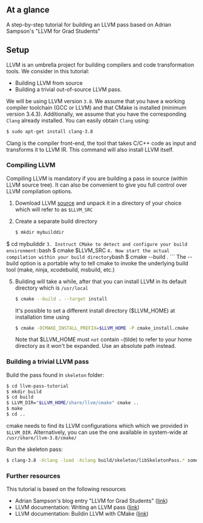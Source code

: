 
## At a glance
A step-by-step tutorial for building an LLVM pass based on Adrian Sampson's "LLVM
for Grad Students"

## Setup

LLVM is an umbrella project for building compilers
and code transformation tools. We consider in this tutorial:
- Building LLVM from source
- Building a trivial out-of-source LLVM pass.

We will be using LLVM version `3.8`. We assume that you have a working compiler toolchain (GCC or LLVM) and that CMake is installed (minimum version 3.4.3). Additionally, we assume that you have the corresponding `Clang` already installed. You can easily obtain `Clang` using:

```bash
$ sudo apt-get install clang-3.8
```
Clang is the compiler front-end, the tool that takes C/C++ code as input and
transforms it to LLVM IR. This command will also install LLVM itself.



### Compiling LLVM
Compiling LLVM is mandatory if you are building a pass in source (within LLVM source tree). It can also be convenient to give you full control over LLVM compilation options.
1.  Download LLVM [source](http://llvm.org/releases/)
and unpack it in a directory of your choice which will refer to as `$LLVM_SRC`

2. Create a separate build directory
    ```bash
    $ mkdir mybuilddir
  $ cd mybuilddir
    ```
3. Instruct CMake to detect and configure your build environment:
    ```bash
    $ cmake $LLVM_SRC
    ```
4. Now start the actual compilation within your build directory
    ```bash
    $ cmake --build .
    ```
    The --build option is a portable why to tell cmake to invoke the underlying
    build tool (make, ninja, xcodebuild, msbuild, etc.)

5. Building will take a while, after that you can install LLVM in its default directory
    which is `/usr/local`
    ```bash
    $ cmake --build . --target install
    ```
    It's possible to set a different install directory ($LLVM_HOME) at installation
    time using
    ```bash
    $ cmake -DCMAKE_INSTALL_PREFIX=$LLVM_HOME -P cmake_install.cmake
    ```
    Note that $LLVM_HOME must `not` contain `~`(tilde) to refer to your home directory as
    it won't be expanded. Use an absolute path instead.

### Building a trivial LLVM pass

Build the pass found in `skeleton` folder:
```bash
$ cd llvm-pass-tutorial
$ mkdir build
$ cd build
$ LLVM_DIR="$LLVM_HOME/share/llvm/cmake" cmake ..
$ make
$ cd ..
```
cmake needs to find its LLVM configurations which which we provided in
`$LLVM_DIR`. Alternatively, you can use the one available in system-wide
at `/usr/share/llvm-3.8/cmake/`

Run the skeleton pass:
```bash
$ clang-3.8 -Xclang -load -Xclang build/skeleton/libSkeletonPass.* something.c$
```
### Further resources
This tutorial is based on the following resources

- Adrian Sampson's blog entry "LLVM for Grad Students" ([link](http://adriansampson.net/blog/llvm.html))
- LLVM documentation: Writing an LLVM pass ([link](http://llvm.org/docs/WritingAnLLVMPass.html))
- LLVM documentation: Buildin LLVM with CMake ([link](http://llvm.org/docs/CMake.html#cmake-out-of-source-pass))

